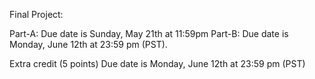 Final Project:

Part-A: Due date is  Sunday, May 21th at 11:59pm
Part-B: Due date is Monday, June 12th at 23:59 pm (PST).

Extra credit (5 points) Due date is Monday, June 12th at 23:59 pm (PST)
